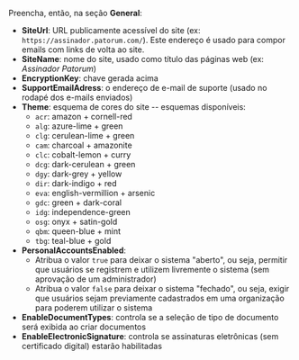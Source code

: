 ﻿Preencha, então, na seção **General**:

* **SiteUrl**: URL publicamente acessível do site (ex: `https://assinador.patorum.com/`). Este endereço é usado para compor emails com links de volta ao site.
* **SiteName**: nome do site, usado como título das páginas web (ex: *Assinador Patorum*)
* **EncryptionKey**: chave gerada acima
* **SupportEmailAdress**: o endereço de e-mail de suporte (usado no rodapé dos e-mails enviados)
* **Theme**: esquema de cores do site -- esquemas disponíveis:
  * `acr`: amazon + cornell-red
  * `alg`: azure-lime + green
  * `clg`: cerulean-lime + green
  * `cam`: charcoal + amazonite
  * `clc`: cobalt-lemon + curry
  * `dcg`: dark-cerulean + green
  * `dgy`: dark-grey + yellow
  * `dir`: dark-indigo + red
  * `eva`: english-vermillion + arsenic
  * `gdc`: green + dark-coral
  * `idg`: independence-green
  * `osg`: onyx + satin-gold
  * `qbm`: queen-blue + mint
  * `tbg`: teal-blue + gold
* **PersonalAccountsEnabled**:
  * Atribua o valor `true` para deixar o sistema "aberto", ou seja, permitir que usuários se registrem e utilizem livremente o sistema (sem aprovação de um administrador)
  * Atribua o valor `false` para deixar o sistema "fechado", ou seja, exigir que usuários sejam previamente cadastrados em uma organização para poderem utilizar o sistema
* **EnableDocumentTypes**: controla se a seleção de tipo de documento será exibida ao criar documentos
* **EnableElectronicSignature**: controla se assinaturas eletrônicas (sem certificado digital) estarão habilitadas
